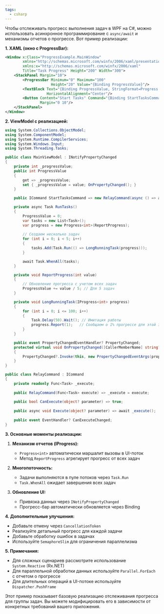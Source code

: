 ```yaml
---
tags:
  - csharp
---
```

Чтобы отслеживать прогресс выполнения задач в WPF на C#, можно использовать асинхронное программирование с `async/await` и механизмы отчетов о прогрессе. Вот пример реализации:

**1. XAML (окно с ProgressBar):**
```xml
<Window x:Class="ProgressExample.MainWindow"
        xmlns="http://schemas.microsoft.com/winfx/2006/xaml/presentation"
        xmlns:x="http://schemas.microsoft.com/winfx/2006/xaml"
        Title="Task Progress" Height="200" Width="300">
    <StackPanel Margin="10">
        <ProgressBar Minimum="0" Maximum="100" 
                     Height="20" Value="{Binding ProgressValue}"/>
        <TextBlock Text="{Binding ProgressValue, StringFormat=Progress: {0}%}" 
                   HorizontalAlignment="Center"/>
        <Button Content="Start Tasks" Command="{Binding StartTasksCommand}" 
                Margin="0 10"/>
    </StackPanel>
</Window>
```

**2. ViewModel с реализацией:**
```csharp
using System.Collections.ObjectModel;
using System.ComponentModel;
using System.Runtime.CompilerServices;
using System.Windows.Input;
using System.Threading.Tasks;

public class MainViewModel : INotifyPropertyChanged
{
    private int _progressValue;
    public int ProgressValue
    {
        get => _progressValue;
        set { _progressValue = value; OnPropertyChanged(); }
    }

    public ICommand StartTasksCommand => new RelayCommand(async () => await RunTasks());

    private async Task RunTasks()
    {
        ProgressValue = 0;
        var tasks = new List<Task>();
        var progress = new Progress<int>(ReportProgress);
        
        // Создаем несколько задач
        for (int i = 0; i < 5; i++)
        {
            tasks.Add(Task.Run(() => LongRunningTask(progress)));
        }

        await Task.WhenAll(tasks);
    }

    private void ReportProgress(int value)
    {
        // Обновление прогресса с учетом всех задач
        ProgressValue += value / 5; // Для 5 задач
    }

    private void LongRunningTask(IProgress<int> progress)
    {
        for (int i = 0; i <= 100; i++)
        {
            Task.Delay(50).Wait(); // Имитация работы
            progress.Report(1);   // Сообщаем о 1% прогрессе для этой задачи
        }
    }

    public event PropertyChangedEventHandler? PropertyChanged;
    protected virtual void OnPropertyChanged([CallerMemberName] string? propertyName = null)
    {
        PropertyChanged?.Invoke(this, new PropertyChangedEventArgs(propertyName));
    }
}

public class RelayCommand : ICommand
{
    private readonly Func<Task> _execute;
    
    public RelayCommand(Func<Task> execute) => _execute = execute;
    
    public bool CanExecute(object? parameter) => true;
    
    public async void Execute(object? parameter) => await _execute();
    
    public event EventHandler? CanExecuteChanged;
}
```

**3. Основные моменты реализации:**

1. **Механизм отчетов (IProgress<T>):**
   - `Progress<int>` автоматически маршалит вызовы в UI-поток
   - Метод `ReportProgress` агрегирует прогресс от всех задач

2. **Многопоточность:**
   - Задачи выполняются в пуле потоков через `Task.Run`
   - `Task.WhenAll` ожидает завершения всех задач

3. **Обновление UI:**
   - Привязка данных через `INotifyPropertyChanged`
   - Прогресс-бар автоматически обновляется через Binding

**4. Дополнительные улучшения:**
- Добавьте отмену через `CancellationToken`
- Реализуйте детальный прогресс для каждой задачи
- Добавьте обработку ошибок в задачах
- Используйте `SemaphoreSlim` для ограничения параллелизма

**5. Примечания:**
- Для сложных сценариев рассмотрите использование `System.Reactive` (Rx.NET)
- Для параллельной обработки данных используйте `Parallel.ForEach` с отчетом о прогрессе
- Для длительных операций в UI-потоке используйте `Dispatcher.PushFrame`

Этот пример показывает базовую реализацию отслеживания прогресса для группы задач. Вы можете модифицировать его в зависимости от конкретных требований вашего приложения.